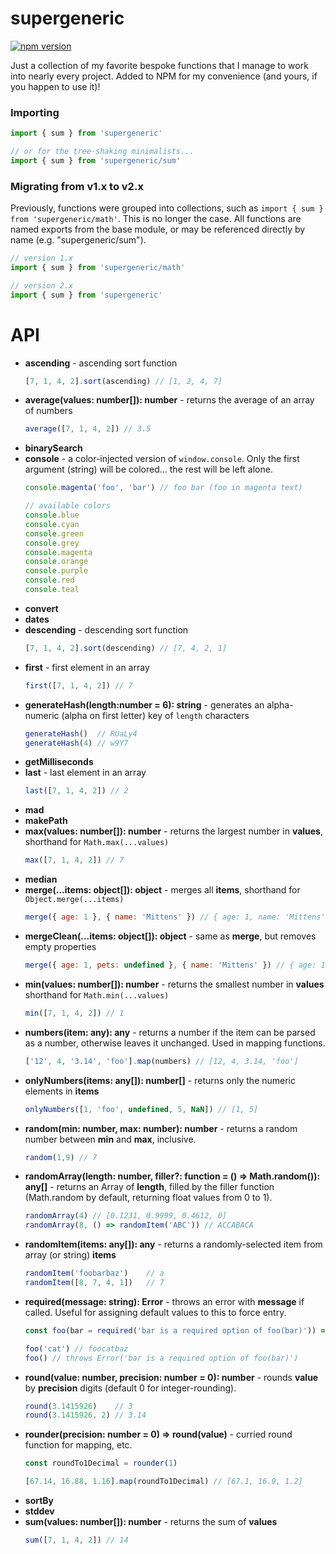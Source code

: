 supergeneric
=======
[![npm version](https://badge.fury.io/js/supergeneric.svg)](https://www.npmjs.com/package/supergeneric)

Just a collection of my favorite bespoke functions that I manage to work into nearly every project.  Added to NPM for my convenience (and yours, if you happen to use it)!


### Importing

```js
import { sum } from 'supergeneric'

// or for the tree-shaking minimalists...
import { sum } from 'supergeneric/sum'
```

### Migrating from v1.x to v2.x
Previously, functions were grouped into collections, such as `import { sum } from 'supergeneric/math'`.  This is no longer the case.  All functions are named exports from the base module, or may be referenced directly by name (e.g. "supergeneric/sum").
```js
// version 1.x
import { sum } from 'supergeneric/math'

// version 2.x
import { sum } from 'supergeneric'
```

# API
- **ascending** - ascending sort function
  ```js
  [7, 1, 4, 2].sort(ascending) // [1, 2, 4, 7]
  ```
- **average(values: number[]): number** - returns the average of an array of numbers
  ```js
  average([7, 1, 4, 2]) // 3.5
  ```
- **binarySearch**
- **console** - a color-injected version of `window.console`.  Only the first argument (string) will be colored... the rest will be left alone.
  ```js
  console.magenta('foo', 'bar') // foo bar (foo in magenta text)

  // available colors
  console.blue
  console.cyan
  console.green
  console.grey
  console.magenta
  console.orange
  console.purple
  console.red
  console.teal
  ```
- **convert**
- **dates**
- **descending** - descending sort function
  ```js
  [7, 1, 4, 2].sort(descending) // [7, 4, 2, 1]
  ```
- **first** - first element in an array
  ```js
  first([7, 1, 4, 2]) // 7
  ```
- **generateHash(length:number = 6): string** - generates an alpha-numeric (alpha on first letter) key of `length` characters
  ```js
  generateHash()  // RUaLy4
  generateHash(4) // w9Y7
  ```
- **getMilliseconds**
- **last** - last element in an array
  ```js
  last([7, 1, 4, 2]) // 2
  ```
- **mad**
- **makePath**
- **max(values: number[]): number** - returns the largest number in **values**, shorthand for `Math.max(...values)`
  ```js
  max([7, 1, 4, 2]) // 7
  ```
- **median**
- **merge(...items: object[]): object** - merges all **items**, shorthand for `Object.merge(...items)`
  ```js
  merge({ age: 1 }, { name: 'Mittens' }) // { age: 1, name: 'Mittens' }
  ```
- **mergeClean(...items: object[]): object** - same as **merge**, but removes empty properties
  ```js
  merge({ age: 1, pets: undefined }, { name: 'Mittens' }) // { age: 1, name: 'Mittens' }
  ```
- **min(values: number[]): number** - returns the smallest number in **values** shorthand for `Math.min(...values)`
  ```js
  min([7, 1, 4, 2]) // 1
  ```
- **numbers(item: any): any** - returns a number if the item can be parsed as a number, otherwise leaves it unchanged.  Used in mapping functions.
  ```js
  ['12', 4, '3.14', 'foo'].map(numbers) // [12, 4, 3.14, 'foo']
  ```
- **onlyNumbers(items: any[]): number[]** - returns only the numeric elements in **items**
  ```js
  onlyNumbers([1, 'foo', undefined, 5, NaN]) // [1, 5]
  ```
- **random(min: number, max: number): number** - returns a random number between **min** and **max**, inclusive.
  ```js
  random(1,9) // 7
  ```
- **randomArray(length: number, filler?: function = () => Math.random()): any[]** - returns an Array of **length**, filled by the filler function (Math.random by default, returning float values from 0 to 1).
  ```js
  randomArray(4) // [0.1231, 0.9999, 0.4612, 0]
  randomArray(8, () => randomItem('ABC')) // ACCABACA
  ```
- **randomItem(items: any[]): any** - returns a randomly-selected item from array (or string) **items**
  ```js
  randomItem('foobarbaz')    // a
  randomItem([8, 7, 4, 1])   // 7
  ```
- **required(message: string): Error** - throws an error with **message** if called.  Useful for assigning default values to this to force entry.
  ```js
  const foo(bar = required('bar is a required option of foo(bar)')) => `foo:${bar}:baz`

  foo('cat') // foocatbaz
  foo() // throws Error('bar is a required option of foo(bar)')
  ```
- **round(value: number, precision: number = 0): number** - rounds **value** by **precision** digits (default 0 for integer-rounding).
  ```js
  round(3.1415926)    // 3
  round(3.1415926, 2) // 3.14
  ```
- **rounder(precision: number = 0) => round(value)** - curried round function for mapping, etc.
  ```js
  const roundTo1Decimal = rounder(1)

  [67.14, 16.88, 1.16].map(roundTo1Decimal) // [67.1, 16.9, 1.2]
  ```
- **sortBy**
- **stddev**
- **sum(values: number[]): number** - returns the sum of **values**
  ```js
  sum([7, 1, 4, 2]) // 14
  ```
